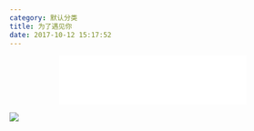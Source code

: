 ```yaml
---
category: 默认分类
title: 为了遇见你
date: 2017-10-12 15:17:52
---
```


<div style="text-align:center;">
<iframe frameborder="no" border="0" marginwidth="0" marginheight="0" width=330 height=86 src="//music.163.com/outchain/player?type=2&id=33071053&auto=1&height=66"></iframe>
</div>

![](https://ws2.sinaimg.cn/large/006tNbRwly1fkfheutp8jj30sg0lcjww.jpg)
